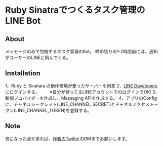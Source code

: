 # Ruby Sinatraでつくるタスク管理のLINE Bot 

## About 
メッセージのみで完結するタスク管理のBot。 
締め切りの1-2時間前には、通知がユーザーのLINEに飛んでくる。 

## Installation 
1、Ruby と Sinatara の動作環境が整ったサーバーを用意 
2、[LINE Developers](https://developers.line.biz/ja/)にログインする。 
　　※自分が持ってるLINEアカウントでのログインでOK!
3、新規プロバイダーを作成し、Messaging APIを作成する。
4、アプリのConfigに、チャネルシークレット(LINE_CHANNEL_SECRET)とチャネルアクセストークン(LINE_CHANNEL_TOKEN)を登録する。 

## Note 
気になった点があれば、[作者のTwitter](https://twitter.com/win2do8se1)のDMまでお願いします。